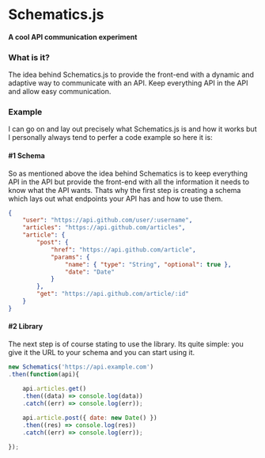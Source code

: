 Schematics.js
=============
#### A cool API communication experiment

### What is it?
The idea behind Schematics.js to provide the front-end with a dynamic and adaptive way to communicate with an API. Keep everything API in the API and allow easy communication.

### Example
I can go on and lay out precisely what Schematics.js is and how it works but I personally always tend to perfer a code example so here it is:

#### #1 Schema
So as mentioned above the idea behind Schematics is to keep everything API in the API but provide the front-end with all the information it needs to know what the API wants. Thats why the first step is creating a schema which lays out what endpoints your API has and how to use them.
```json
{
    "user": "https://api.github.com/user/:username",
    "articles": "https://api.github.com/articles",
    "article": {
        "post": {
            "href": "https://api.github.com/article",
            "params": {
                "name": { "type": "String", "optional": true },
                "date": "Date"
            }
        },
        "get": "https://api.github.com/article/:id"
    }
}
```

#### #2 Library
The next step is of course stating to use the library. Its quite simple: you give it the URL to your schema and you can start using it.
```javascript
new Schematics('https://api.example.com')
.then(function(api){

    api.articles.get()
    .then((data) => console.log(data))
    .catch((err) => console.log(err));
    
    api.article.post({ date: new Date() })
    .then((res) => console.log(res))
    .catch((err) => console.log(err));

});
```


